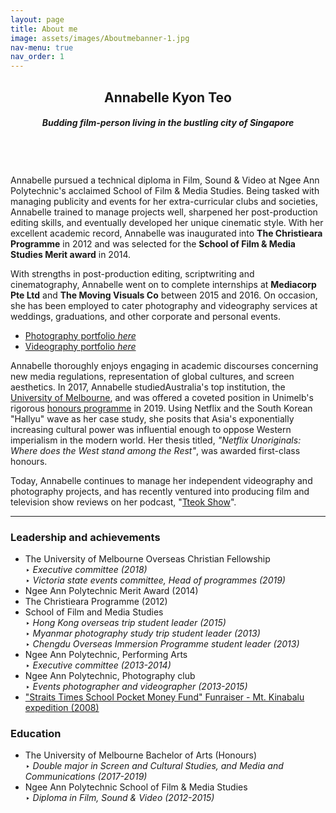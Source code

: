```yaml
---
layout: page
title: About me
image: assets/images/Aboutmebanner-1.jpg
nav-menu: true
nav_order: 1
---
```


<!-- Main -->
<div id="main" class="alt">

<!-- One -->
<section id="one">
	<div class="inner">
		<header class="major">
			<h1>Annabelle Kyon Teo</h1>
			<h4><i>Budding film-person living in the bustling city of Singapore</i></h4>
				<span class="image fit"><img src="{% link assets/images/Aboutmebanner.jpg %}" alt="" /></span>
		</header>
<!-- Two -->
<h2 id="content"></h2>
<p>Annabelle pursued a technical diploma in Film, Sound & Video at Ngee Ann Polytechnic's acclaimed School of Film & Media Studies. Being tasked with managing publicity and events for her extra-curricular clubs and societies, Annabelle trained to manage projects well, sharpened her post-production editing skills, and eventually developed her unique cinematic style. With her excellent academic record, Annabelle was inaugurated into <b>The Christieara Programme​​</b> in 2012 and was selected for the <b>School of Film & Media Studies Merit award</b> in 2014.</p>

<p>With strengths in post-production editing, scriptwriting and cinematography, Annabelle went on to complete internships at <b>Mediacorp Pte Ltd</b> and <b>The Moving Visuals Co</b> between 2015 and 2016. On occasion, she has been employed to cater photography and videography services at weddings, graduations, and other corporate and personal events.</p>

<!-- <div class="spotlights section"> -->
<ul class="actions vertical">
	<li><a href="./photos/" class="button special fit small">Photography portfolio <i>here</i></a></li>
	<li><a href="./videography.html" class="button special fit small">Videography portfolio <i>here</i></a></li>
</ul>
<!-- </div> -->

<p>Annabelle thoroughly enjoys engaging in academic discourses concerning new media regulations, representation of global cultures, and screen aesthetics. In 2017, Annabelle studiedAustralia's top institution, the <a href="https://study.unimelb.edu.au/">University of Melbourne</a>, and was offered a coveted position in Unimelb's rigorous <a href="https://arts.unimelb.edu.au/students/undergraduate/enrich-your-bachelor-of-arts/honours">honours programme</a> in 2019. Using Netflix and the South Korean "Hallyu" wave as her case study, she posits that Asia's exponentially increasing cultural power was influential enough to oppose Western imperialism in the modern world. Her thesis titled, <i>"Netflix Unoriginals: Where does the West stand among the Rest"</i>, was awarded first-class honours.</p>

<p>Today, Annabelle continues to manage her independent videography and photography projects, and has recently ventured into producing film and television show reviews on her podcast, "<a href="https://open.spotify.com/show/2Jobj5yU9GO76OsrQivkII?si=o0ZaXe70RImBSWiES_a5Yw">Tteok Show</a>".</p>

<hr />

<!-- Three -->
<div class="row">
	<div class="6u 12u$(small)">
	<h3>Leadership and achievements</h3>
		<ul>
			<li>The University of Melbourne Overseas Christian Fellowship
				<section>‣ <i>Executive committee (2018)</i></section>
				<section>‣ <i>Victoria state events committee, Head of programmes (2019)</i></section></li>
			<li><section>Ngee Ann Polytechnic Merit Award (2014)</section></li>
			<li><section>The Christieara Programme (2012)</section></li>
			<li>School of Film and Media Studies
				<section>‣ <i>Hong Kong overseas trip student leader (2015)</i></section>
				<section>‣ <i>Myanmar photography study trip student leader (2013)</i></section>
				<section>‣ <i>Chengdu Overseas Immersion Programme student leader (2013)</i></section></li>
			<li>Ngee Ann Polytechnic, Performing Arts
				<section>‣ <i>Executive committee (2013-2014)</i></section></li>
			<li>Ngee Ann Polytechnic, Photography club
				<section>‣ <i>Events photographer and videographer (2013-2015)</i></section></li>
			<li><section><a href="https://eresources.nlb.gov.sg/newspapers/digitised/issue/straitstimes20080428-1#">"Straits Times School Pocket Money Fund" Funraiser - Mt. Kinabalu expedition (2008)</a></section></li>
		</ul>
	</div>

<div class="6u$ 12u$(small)">
	<h3>Education</h3>
		<ul>
			<li>The University of Melbourne Bachelor of Arts (Honours)
			<section>‣ <i>Double major in Screen and Cultural Studies, and Media and Communications (2017-2019)</i></section></li>
			<li>Ngee Ann Polytechnic School of Film & Media Studies
			<section>‣ <i>Diploma in Film, Sound & Video (2012-2015)</i></section></li>
		</ul>
</div>

<!-- Four -->
<!-- <h3>Connect with Annabelle</h3>
	<a href="https://www.linkedin.com/in/annabelletxp/">
		<img width="50" height="50" src="{% link assets/images/ICONlinkedin.png %}" alt="" /></a>
	<a href="https://twitter.com/TteokShow">
		<img width="50" height="50" src="{% link assets/images/ICONtwitter.png %}" alt="" /></a>
	<a href="https://open.spotify.com/show/2Jobj5yU9GO76OsrQivkII?si=o0ZaXe70RImBSWiES_a5Yw">
		<img width="50" height="50" src="{% link assets/images/ICONspotify.png %}" alt="" /></a>
	<a href="https://www.instagram.com/bellethefreeelf/">
		<img width="50" height="50" src="{% link assets/images/ICONinstag.png %}" alt="" /></a>
	<a href="mailto:annabellekyonteo@gmail.com">
		<img width="50" height="50" src="{% link assets/images/ICONmail.png %}" alt="" /></a>
</div><hr /> -->
